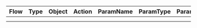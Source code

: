 | Flow | Type | Object | Action | ParamName | ParamType | ParamValue | H   | I   | J   | K   |
| ---- | ---- | ------ | ------ | --------- | --------- | ---------- | --- | --- | --- | --- |
|      |      |        |        |           |           |            |     |     |     |     |
|      |      |        |        |           |           |            |     |     |     |     |
